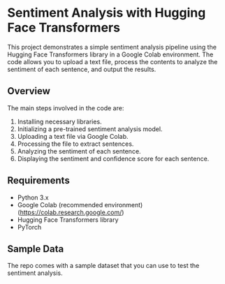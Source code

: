 # Sentiment Analysis with Hugging Face Transformers

This project demonstrates a simple sentiment analysis pipeline using the Hugging Face Transformers library in a Google Colab environment. The code allows you to upload a text file, process the contents to analyze the sentiment of each sentence, and output the results.

## Overview

The main steps involved in the code are:
1. Installing necessary libraries.
2. Initializing a pre-trained sentiment analysis model.
3. Uploading a text file via Google Colab.
4. Processing the file to extract sentences.
5. Analyzing the sentiment of each sentence.
6. Displaying the sentiment and confidence score for each sentence.

## Requirements

- Python 3.x
- Google Colab (recommended environment) (https://colab.research.google.com/)
- Hugging Face Transformers library
- PyTorch

## Sample Data

The repo comes with a sample dataset that you can use to test the sentiment analysis. 
